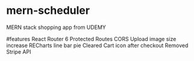 # mern-scheduler
MERN stack shopping app from UDEMY

#features
React Router 6
Protected Routes
CORS
Upload image size increase
RECharts line bar pie
Cleared Cart icon after checkout
Removed Stripe API
